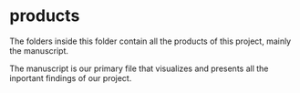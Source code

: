 # products

The folders inside this folder contain all the products of this project, mainly the manuscript.

The manuscript is our primary file that visualizes and presents all the inportant findings of our project.